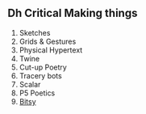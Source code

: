 ## Dh Critical Making things

1. Sketches
2. Grids & Gestures
3. Physical Hypertext
4. Twine
5. Cut-up Poetry
6. Tracery bots
7. Scalar
8. P5 Poetics
9. [Bitsy](https://amsucf.github.io/DHSICritMaking/bitsy.html)
